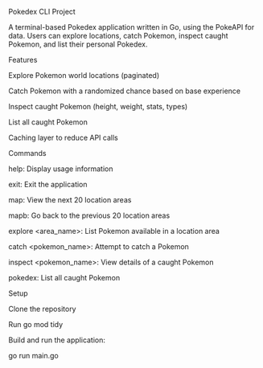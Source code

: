 Pokedex CLI Project

A terminal-based Pokedex application written in Go, using the PokeAPI for data. Users can explore locations, catch Pokemon, inspect caught Pokemon, and list their personal Pokedex.

Features

Explore Pokemon world locations (paginated)

Catch Pokemon with a randomized chance based on base experience

Inspect caught Pokemon (height, weight, stats, types)

List all caught Pokemon

Caching layer to reduce API calls

Commands

help: Display usage information

exit: Exit the application

map: View the next 20 location areas

mapb: Go back to the previous 20 location areas

explore <area_name>: List Pokemon available in a location area

catch <pokemon_name>: Attempt to catch a Pokemon

inspect <pokemon_name>: View details of a caught Pokemon

pokedex: List all caught Pokemon

Setup

Clone the repository

Run go mod tidy

Build and run the application:

go run main.go


